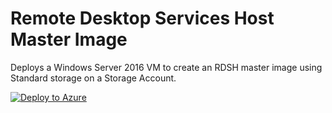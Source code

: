 # Remote Desktop Services Host Master Image

Deploys a Windows Server 2016 VM to create an RDSH master image using Standard storage on a Storage Account.

[![Deploy to Azure](http://azuredeploy.net/deploybutton.png)](https://azuredeploy.net/)
